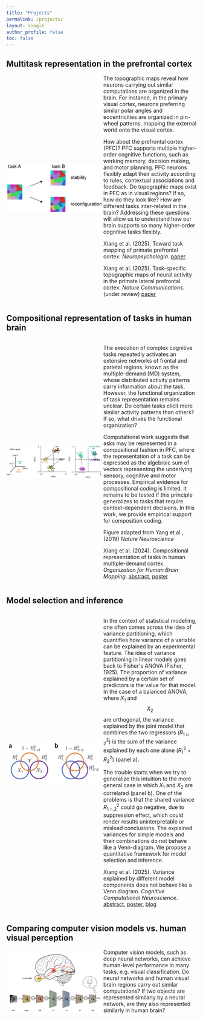 ```yaml
---
title: "Projects"
permalink: /projects/
layout: single
author_profile: false
toc: false
---
```


## Multitask representation in the prefrontal cortex 
<div style="display:flex; align-items: center; gap: 1%">
<img src="/projects/topoPFC/topo_maps.jpeg" alt="topo_maps" align='left' width="50%"/> 

<div markdown="1">
The topographic maps reveal how neurons carrying out similar computations are organized in the brain. For instance, in the primary visual cortex, neurons preferring similar polar angles and eccentricities are organized in pin-wheel patterns, mapping the external world onto the visual cortex.  

How about the prefrontal cortex (PFC)? PFC supports multiple higher-order cognitive functions, such as working memory, decision making, and motor planning. PFC neurons flexibly adapt their activity according to rules, contextual associations and feedback. Do topographic maps exist in PFC as in visual regions? If so, how do they look like? How are different tasks inter-related in the brain? Addressing these questions will allow us to understand how our brain supports so many higher-order cognitive tasks flexibly. 

Xiang et al. (2025). Toward task mapping of primate prefrontal cortex. *Neuropsychologia*. [paper](https://doi.org/10.1016/j.neuropsychologia.2025.109234)

Xiang et al. (2025). Task-specific topographic maps of neural activity in the primate lateral prefrontal cortex. *Nature Communications*. (under review) [paper](https://www.biorxiv.org/content/10.1101/2024.05.10.591729v2)

</div>
</div>





## Compositional representation of tasks in human brain

<div style="display:flex; align-items: center; gap: 1%">
<img src="/projects/compositional_coding/compositional_coding.jpg" alt="visual_nets" align='left' width="50%"/> 
<div markdown="1">

The execution of complex cognitive tasks repeatedly activates an extensive networks of frontal and parietal regions, known as the multiple-demand (MD) system, whose distributed activity patterns carry information about the task. However, the functional organization of task representation remains unclear. Do certain tasks elicit more similar activity patterns than others? If so, what drives the functional organization? 

Computational work suggests that asks may be represented in a compositional fashion in PFC, where the representation of a task can be expressed as the algebraic sum of vectors representing the underlying sensory, cognitive and motor processes. Empirical evidence for compositional coding is limited. It remains to be tested if this principle generalizes to tasks that require context-dependent decisions. In this work, we provide empirical support for composition coding. 

Figure adapted from Yang et al., (2019) *Nature Neuroscience*

Xiang et al. (2024). Compositional representation of tasks in human multiple-demand cortex. *Organization for Human Brain Mapping*. [abstract](https://jkderrick028.github.io/assets/files/2024_OHBM_abstract_Xiang.pdf), [poster](https://jkderrick028.github.io/assets/files/20240623_OHBM_poster.pdf)

</div>
</div>



## Model selection and inference

<div style="display:flex; align-items: center; gap: 1%">
<img src="/projects/model_family/venn_diagram.jpg" alt="visual_nets" align='left' width="50%"/> 

<div markdown="1">

In the context of statistical modelling, one often comes across the idea of variance partitioning, which quantifies how variance of a variable can be explained by an experimental feature. The idea of variance partitioning in linear models goes back to Fisher's ANOVA (Fisher, 1925). The proportion of variance explained by a certain set of predictors is the value for that model. In the case of a balanced ANOVA, where $X_1$ and $$X_2$$ are orthogonal, the variance explained by the joint model that combines the two regressors ($R^2_{1\cup2}$) is the sum of the variance explained by each one alone ($R^2_{1}+R^2_{2}$) (panel a).

The trouble starts when we try to generalize this intuition to the more general case in which $X_1$ and $X_2$ are correlated (panel b). One of the problems is that the shared variance $R^2_{1\cap2}$ could go negative, due to suppression effect, which could render results uninterpretable or mislead conclusions. The explained variances for simple models and their combinations do not behave like a Venn-diagram. We propose a quantitative framework for model selection and inference.  

Xiang et al. (2025). Variance explained by different model components does not behave like a Venn diagram. *Cognitive Computational Neuroscience*. [abstract](https://2025.ccneuro.org/abstract_pdf/Xiang_2025_Variance_explained_different_model_components_behave.pdf), [poster](https://jkderrick028.github.io/assets/files/20250812_CCN_poster.pdf), [blog](https://diedrichsenlab.org/BrainDataScience/variance_partitioning/index.htm)

</div>
</div>


## Comparing computer vision models vs. human visual perception

<div style="display:flex; align-items: center; gap: 1%">
<img src="/projects/deepnets_RSA/visual_stream.png" alt="visual_nets" align='left' width="50%"/> 

<div markdown="1">
Computer vision models, such as deep neural networks, can achieve human-level performance in many tasks, e.g. visual classification. Do neural networks and human visual brain regions carry out similar computations? If two objects are represented similarly by a neural network, are they also represented similarly in human brain? 

</div>
</div>

